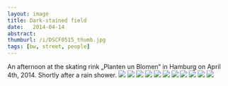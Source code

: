 ```yaml
---
layout: image
title: Dark-stained field
date:   2014-04-14
abstract: 
thumburl: /i/DSCF0515_thumb.jpg
tags: [bw, street, people]
---
```

An afternoon at the skating rink „Planten un Blomen“ in Hamburg on April 4th, 2014. Shortly after a rain shower.
![]({{site.url}}/i/DSCF0539.jpg)
![]({{site.url}}/i/DSCF0525.jpg)
![]({{site.url}}/i/DSCF0523.jpg)
![]({{site.url}}/i/DSCF0515.jpg)
![]({{site.url}}/i/DSCF0507.jpg)
![]({{site.url}}/i/DSCF0487.jpg)
![]({{site.url}}/i/DSCF0486.jpg)
![]({{site.url}}/i/DSCF0471.jpg)
![]({{site.url}}/i/DSCF0468.jpg)
![]({{site.url}}/i/DSCF0467.jpg)
![]({{site.url}}/i/DSCF0465.jpg)



